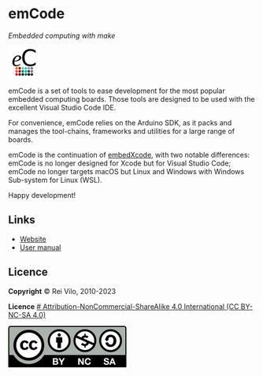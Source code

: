 # emCode

*Embedded computing with make*

![](./img/Logo-064-eC.png)

emCode is a set of tools to ease development for the most popular embedded computing boards. Those tools are designed to be used with the excellent Visual Studio Code IDE.

For convenience, emCode relies on the Arduino SDK, as it packs and manages the tool-chains, frameworks and utilities for a large range of boards.

emCode is the continuation of [embedXcode](https://embeddedcomputing.weebly.com/embedxcode.html), with two notable differences: emCode is no longer designed for Xcode but for Visual Studio Code; emCode no longer targets macOS but Linux and Windows with Windows Sub-system for Linux (WSL).

Happy development!

## Links

+ [Website](https://emCode.weebly.com)
+ [User manual]() 

## Licence

**Copyright** &copy; Rei Vilo, 2010-2023

**Licence** [# Attribution-NonCommercial-ShareAlike 4.0 International (CC BY-NC-SA 4.0)](./LICENCE.md)

![](./img/by-nc-sa.svg)
